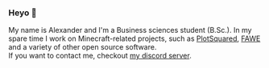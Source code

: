 ### Heyo :wave:

My name is Alexander and I'm a Business sciences student (B.Sc.). In my spare time I work on Minecraft-related projects, such as [PlotSquared](https://github.com/IntellectualSites/PlotSquared), [FAWE](https://github.com/IntellectualSites/FastAsyncWorldEdit) and a variety of other open source software.
<br>
If you want to contact me, checkout [my discord server](https://discord.gg/KxkjDVg).
<br>
